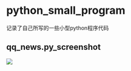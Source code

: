 # python_small_program
记录了自己所写的一些小型python程序代码
## qq_news.py_screenshot
![](http://ww1.sinaimg.cn/large/006DGX4tly1ftm618o2eqj311e0h17cs.jpg)

